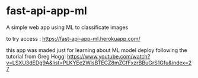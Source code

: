 # fast-api-app-ml

A simple web app using ML to classificate images

to try access : https://fast-api-app-ml.herokuapp.com/

this app was maded just for learning about ML model deploy following the tutorial from Greg Hogg: https://www.youtube.com/watch?v=LSXU3dEDg9A&list=PLKYEe2WisBTECZ8mZCfFxzrBBuGrS1Gfu&index=27
